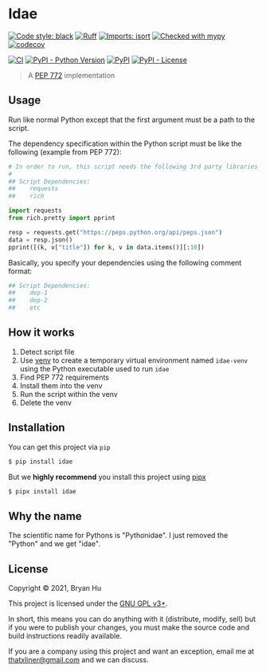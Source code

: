 # Idae

[![Code style: black](https://img.shields.io/badge/code%20style-black-000000.svg)](https://github.com/psf/black)
[![Ruff](https://img.shields.io/endpoint?url=https://raw.githubusercontent.com/charliermarsh/ruff/main/assets/badge/v2.json)](https://github.com/astral-sh/ruff)
[![Imports: isort](https://img.shields.io/badge/%20imports-isort-%231674b1?style=flat&labelColor=ef8336)](https://pycqa.github.io/isort/)
[![Checked with mypy](http://www.mypy-lang.org/static/mypy_badge.svg)](http://mypy-lang.org/)
[![codecov](https://codecov.io/gh/ThatXliner/idae/branch/main/graph/badge.svg)](https://codecov.io/gh/ThatXliner/idae)

[![CI](https://github.com/ThatXliner/idae/actions/workflows/ci.yml/badge.svg?branch=main)](https://github.com/ThatXliner/idae/actions/workflows/ci.yml)
[![PyPI - Python Version](https://img.shields.io/pypi/pyversions/idae)](https://pypi.org/project/idae)
[![PyPI](https://img.shields.io/pypi/v/idae)](https://pypi.org/project/idae)
[![PyPI - License](https://img.shields.io/pypi/l/idae)](#license)

> A [PEP 772](https://peps.python.org/pep-0722/) implementation

## Usage

Run like normal Python except that the first argument must be a path to the script.

The dependency specification within the Python script must be like the following (example from PEP 772):

```python
# In order to run, this script needs the following 3rd party libraries
#
## Script Dependencies:
##    requests
##    rich

import requests
from rich.pretty import pprint

resp = requests.get("https://peps.python.org/api/peps.json")
data = resp.json()
pprint([(k, v["title"]) for k, v in data.items()][:10])
```

Basically, you specify your dependencies using the following comment format:

```python
## Script Dependencies:
##    dep-1
##    dep-2
##    etc
```

## How it works

1. Detect script file
2. Use [venv](https://docs.python.org/3/library/venv.html) to create a temporary virtual environment named `idae-venv` using the Python executable used to run `idae`
3. Find PEP 772 requirements
4. Install them into the venv
5. Run the script within the venv
6. Delete the venv

## Installation

You can get this project via `pip`

```bash
$ pip install idae
```

But we **highly recommend** you install this project using [pipx](https://pypa.github.io/pipx/)

```bash
$ pipx install idae
```

## Why the name

The scientific name for Pythons is "Pythonidae". I just removed the "Python" and we get "idae".

## License

Copyright © 2021, Bryan Hu

This project is licensed under the [GNU GPL v3+](https://github.com/ThatXliner/idae/blob/main/LICENSE.txt).

In short, this means you can do anything with it (distribute, modify, sell) but if you were to publish your changes, you must make the source code and build instructions readily available.

If you are a company using this project and want an exception, email me at [thatxliner@gmail.com](mailto:thatxliner@gmail.com) and we can discuss.
